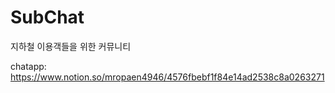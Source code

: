 # SubChat
지하철 이용객들을 위한 커뮤니티




chatapp: https://www.notion.so/mropaen4946/4576fbebf1f84e14ad2538c8a0263271
